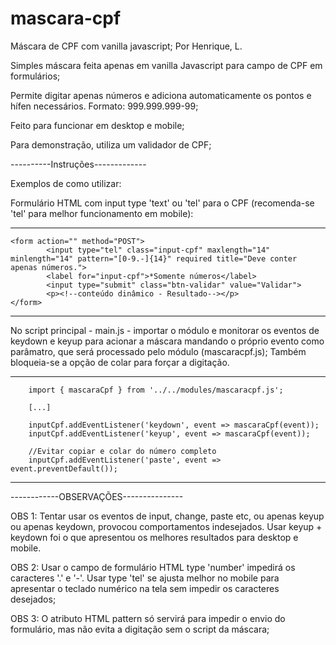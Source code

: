 # mascara-cpf
Máscara de CPF com vanilla javascript;
Por Henrique, L.

Simples máscara feita apenas em vanilla Javascript para campo de CPF em formulários;

Permite digitar apenas números e adiciona automaticamente os pontos e hífen necessários. Formato: 999.999.999-99;

Feito para funcionar em desktop e mobile;

Para demonstração, utiliza um validador de CPF;

----------Instruções-------------

Exemplos de como utilizar:

Formulário HTML com input type 'text' ou 'tel' para o CPF (recomenda-se 'tel' para melhor funcionamento em mobile):

--------------------------------------------------------------------------------------------------------------------------------------------
   	<form action="" method="POST">
			<input type="tel" class="input-cpf" maxlength="14" minlength="14" pattern="[0-9.-]{14}" required title="Deve conter apenas números.">
			<label for="input-cpf">*Somente números</label>
			<input type="submit" class="btn-validar" value="Validar">
			<p><!--conteúdo dinâmico - Resultado--></p>
	</form>
---------------------------------------------------------------------------------------------------------------------------------------------

No script principal - main.js - importar o módulo e monitorar os eventos de keydown e keyup para acionar a máscara mandando o próprio evento como parâmatro, que 
será processado pelo módulo (mascaracpf.js);
Também bloqueia-se a opção de colar para forçar a digitação.

--------------------------------------------------------------------------------------------------------------------------------------------
	    import { mascaraCpf } from '../../modules/mascaracpf.js';
	    
	    [...]
	    
	    inputCpf.addEventListener('keydown', event => mascaraCpf(event));
	    inputCpf.addEventListener('keyup', event => mascaraCpf(event));

	    //Evitar copiar e colar do número completo
	    inputCpf.addEventListener('paste', event => event.preventDefault());
--------------------------------------------------------------------------------------------------------------------------------------------

------------OBSERVAÇÕES---------------

OBS 1: Tentar usar os eventos de input, change,  paste etc, ou apenas keyup ou apenas keydown, provocou comportamentos indesejados. Usar keyup + 
keydown foi o que apresentou os melhores resultados para desktop e mobile.

OBS 2: Usar o campo de formulário HTML type 'number' impedirá os caracteres '.' e '-'. Usar type 'tel' se ajusta melhor no mobile para apresentar
o teclado numérico na tela sem impedir os caracteres desejados;

OBS 3: O atributo HTML pattern só servirá para impedir o envio do formulário, mas não evita a digitação sem o script da máscara;
